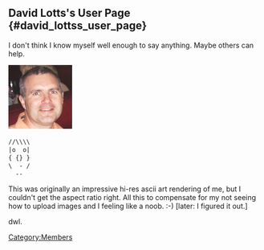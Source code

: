 ## David Lotts's User Page {#david_lottss_user_page}

I don't think I know myself well enough to say anything. Maybe others
can help.

![](davidLottsOrange3.JPG "davidLottsOrange3.JPG")

    //\\\\
    |o  o|
    { {} }
    \  - /
      --

This was originally an impressive hi-res ascii art rendering of me, but
I couldn't get the aspect ratio right. All this to compensate for my not
seeing how to upload images and I feeling like a noob. :-) \[later: I
figured it out.\]

dwl.

[Category:Members](Category:Members)

